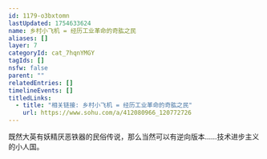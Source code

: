 ```yaml
---
id: 1179-o3bxtomn
lastUpdated: 1754633624
name: 乡村小飞机 = 经历工业革命的奇肱之民
aliases: []
layer: 7
categoryId: cat_7hqnYMGY
tagIds: []
nsfw: false
parent: ""
relatedEntries: []
timelineEvents: []
titledLinks:
  - title: "相关链接: 乡村小飞机 = 经历工业革命的奇肱之民"
    url: https://www.sohu.com/a/412080966_120772726
---
```


既然大英有妖精厌恶铁器的民俗传说，那么当然可以有逆向版本……技术进步主义的小人国。